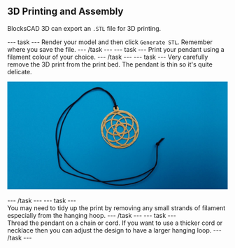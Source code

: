 ## 3D Printing and Assembly

BlocksCAD 3D can export an `.STL` file for 3D printing. 

--- task ---
Render your model and then click `Generate STL`. Remember where you save the file. 
--- /task ---
--- task ---
Print your pendant using a filament colour of your choice.
--- /task ---
--- task ---
Very carefully remove the 3D print from the print bed. The pendant is thin so it's quite delicate. 
	
![screenshot](images/pendant-printed.png) 

--- /task ---
--- task ---		
You may need to tidy up the print by removing any small strands of filament especially from the hanging hoop. 
--- /task ---
--- task ---		
Thread the pendant on a chain or cord. If you want to use a thicker cord or necklace then you can adjust the design to have a larger hanging loop.
--- /task ---
